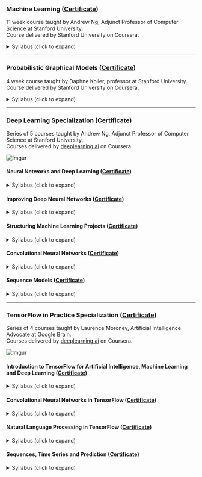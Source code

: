 ### Machine Learning ([Certificate](https://www.coursera.org/account/accomplishments/records/XR9R5E8938SH))
11 week course taught by Andrew Ng, Adjunct Professor of Computer Science at Stanford University.<br/>
Course delivered by Stanford University on Coursera.
<details>
  <summary>Syllabus (click to expand)</summary>
  
> Linear Regression<br/>
> Logistic Regression<br/>
> Regularization<br/>
> Neural Networks: Representation<br/>
> Neural Networks: Learning<br/>
> Advice for Applying Machine Learning<br/>
> Machine Learning System Design<br/>
> Support Vector Machines<br/>
> Unsupervised Learning<br/>
> Dimensionality Reduction<br/>
> Anomaly Detection<br/>
> Recommender Systems<br/>
> Large Scale Machine Learning<br/>
> Application Example: Photo OCR
</details>

----

### Probabilistic Graphical Models ([Certificate](https://www.coursera.org/account/accomplishments/records/TUDYP274U5RL))
4 week course taught by Daphne Koller, professor at Stanford University.<br/>
Course delivered by Stanford University on Coursera.
<details>
  <summary>Syllabus (click to expand)</summary>
  
> Bayesian Network (Directed Models)<br/>
> Template Models for Bayesian Networks<br/>
> Structured CPDs for Bayesian Networks<br/>
> Markov Networks (Undirected Models)<br/>
> Decision Making<br/>
> Knowledge Engineering<br/>
</details>

----

### Deep Learning Specialization ([Certificate](https://www.coursera.org/account/accomplishments/specialization/4CSXVLRLUE37))
Series of 5 courses taught by Andrew Ng, Adjunct Professor of Computer Science at Stanford University.<br/>
Courses delivered by [deeplearning.ai](https://www.deeplearning.ai/) on Coursera.

![Imgur](https://i.imgur.com/d9k9NWR.png)

#### Neural Networks and Deep Learning ([Certificate](https://www.coursera.org/account/accomplishments/records/ZNYJ6QDPHHGH))
<details>
  <summary>Syllabus (click to expand)</summary>

  > Introduction to Deep Learning<br/>
  > Neural Networks Basics<br/>
  > Shallow Neural Networks<br/>
  > Deep Neural Networks<br/>
</details>


#### Improving Deep Neural Networks ([Certificate](https://www.coursera.org/account/accomplishments/records/2YQ46U3FUWUH))
<details>
  <summary>Syllabus (click to expand)</summary>

  > Practical aspects of Deep Learning<br/>
  > Optimization algorithms<br/>
  > Hyperparameter tuning<br/>
  > Batch Normalization<br/>
  > Programming Frameworks<br/>
  > TensorFlow<br/>
</details>


#### Structuring Machine Learning Projects ([Certificate](https://www.coursera.org/account/accomplishments/records/RTMPZVBQR6CG))
<details>
  <summary>Syllabus (click to expand)</summary>

  > Error diagnostics<br/>
  > Promising directions for error reduction<br/>
  > Mismatched Training/Test sets<br/>
  > Comparing/surpassing human-level performance<br/>
  > End-to-end learning<br/>
  > Transfer learning<br/>
  > Multi-task learning<br/>
</details>


#### Convolutional Neural Networks ([Certificate](https://www.coursera.org/account/accomplishments/records/SDHKR597SU7P))
<details>
  <summary>Syllabus (click to expand)</summary>

  > Foundations of Convolutional Neural Networks<br/>
  > Deep convolutional models<br/>
  > Residual Networks<br/>
  > Detection algorithms<br/>
  > Car detection with YOLO<br/>
  > Art generation with Neural Style Transfer<br/>
  > Face Recognition<br/>
</details>


#### Sequence Models ([Certificate](https://www.coursera.org/account/accomplishments/records/VDKX46G2DMUC))
<details>
  <summary>Syllabus (click to expand)</summary>

  > Recurrent Neural Networks<br/>
  > Character-Level Language Modeling<br/>
  > Long Short-Term Memory<br/>
  > Natural Language Processing<br/>
  > Word Embeddings<br/>
  > Attention mechanism<br/>
  > Neural Machine Translation<br/>
  > Trigger word detection<br/>
</details>

----

### TensorFlow in Practice Specialization ([Certificate](https://www.coursera.org/account/accomplishments/specialization/QJW2CW9UE3ZV))
Series of 4 courses taught by Laurence Moroney, Artificial Intelligence Advocate at Google Brain.<br/>
Courses delivered by [deeplearning.ai](https://www.deeplearning.ai/) on Coursera.

![Imgur](https://i.imgur.com/n3DsXXq.png)

#### Introduction to TensorFlow for Artificial Intelligence, Machine Learning and Deep Learning ([Certificate](https://www.coursera.org/account/accomplishments/records/WPHBTEM7K6GJ))
<details>
  <summary>Syllabus (click to expand)</summary>

  > TensorFlow, Python and Google Colaboratory<br/>
  > Computer Vision in TensorFlow<br/>
  > Enhancing Vision with CNNs<br/>
  > Real-world image classification<br/>
</details>


#### Convolutional Neural Networks in TensorFlow ([Certificate](https://www.coursera.org/account/accomplishments/records/RAH9U8E6D3VN))
<details>
  <summary>Syllabus (click to expand)</summary>

  > Exploring larger datasets<br/>
  > Image augmentation<br/>
  > Transfer Learning<br/>
  > Multiclass classification<br/>
</details>


#### Natural Language Processing in TensorFlow ([Certificate](https://www.coursera.org/account/accomplishments/records/3BLGE95BVB85))
<details>
  <summary>Syllabus (click to expand)</summary>

  > Word based encodings<br/>
  > Subwords text encoding<br/>
  > Tokenization<br/>
  > Word embeddings<br/>
  > Sequence models<br/>
  > LSTMs<br/>
  > Word-based RNN text generation<br/>
  > Character-based RNN text generation<br/>
</details>


#### Sequences, Time Series and Prediction ([Certificate](https://www.coursera.org/account/accomplishments/records/UN53FXRU23MW))
<details>
  <summary>Syllabus (click to expand)</summary>

  > Evaluation metrics<br/>
  > Forecasting<br/>
  > Data synthesis<br/>
  > DNNs for Time Series<br/>
  > RNNs for Time Series<br/>
  > Time Series convolutions<br/>
  > Bi-directional LSTMs<br/>
</details>
